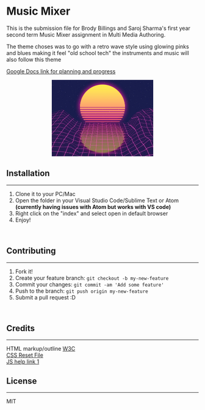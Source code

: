 # Music Mixer

This is the submission file for Brody Billings and Saroj Sharma's first year second term Music Mixer assignment in Multi Media Authoring.
<br>

The theme choses was to go with a retro wave style using glowing pinks and blues making it feel "old school tech" the instruments and music will also follow this theme

[Google Docs link for planning and progress](https://docs.google.com/document/d/10OrOwPVMTjP12NxyzyDk_14DqMr0o6piv5HbEK9-CYg/edit?usp=sharing)
<br>
<p align="center">
<img src="images/music-mixer-mainBg.jpg" height="200">
<br>
</p>

## Installation

***
1. Clone it to your PC/Mac
2. Open the folder in your Visual Studio Code/Sublime Text or Atom **(currently having issues with Atom but works with VS code)**
3. Right click on the "index" and select open in default browser
4. Enjoy!

<br>

## Contributing
***

1. Fork it!
2. Create your feature branch: `git checkout -b my-new-feature`
3. Commit your changes: `git commit -am 'Add some feature'`
4. Push to the branch: `git push origin my-new-feature`
5. Submit a pull request :D

<br>

## Credits
***
HTML markup/outline [W3C](https://validator.w3.org/)
<br>
[CSS Reset File](http://meyerweb.com/eric/tools/css/reset/)
<br>
[JS help link 1](https://javascript.info/)

## License
***
MIT
